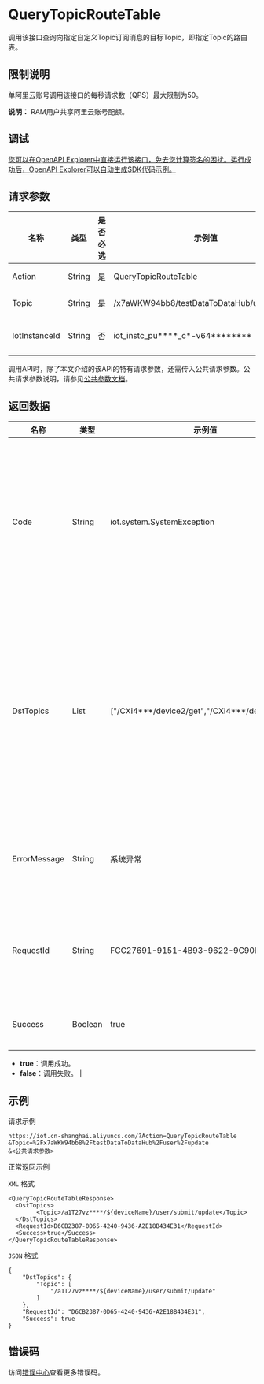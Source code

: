 # QueryTopicRouteTable

调用该接口查询向指定自定义Topic订阅消息的目标Topic，即指定Topic的路由表。

## 限制说明

单阿里云账号调用该接口的每秒请求数（QPS）最大限制为50。

**说明：** RAM用户共享阿里云账号配额。

## 调试

[您可以在OpenAPI Explorer中直接运行该接口，免去您计算签名的困扰。运行成功后，OpenAPI Explorer可以自动生成SDK代码示例。](https://api.aliyun.com/#product=Iot&api=QueryTopicRouteTable&type=RPC&version=2018-01-20)

## 请求参数

|名称|类型|是否必选|示例值|描述|
|--|--|----|---|--|
|Action|String|是|QueryTopicRouteTable|系统规定参数。取值：QueryTopicRouteTable。 |
|Topic|String|是|/x7aWKW94bb8/testDataToDataHub/user/update|要查询的源Topic，即发布消息的Topic。 |
|IotInstanceId|String|否|iot\_instc\_pu\*\*\*\*\_c\*-v64\*\*\*\*\*\*\*\*|实例ID。公共实例不传此参数，企业版实例需传入。 |

调用API时，除了本文介绍的该API的特有请求参数，还需传入公共请求参数。公共请求参数说明，请参见[公共参数文档](~~30561~~)。

## 返回数据

|名称|类型|示例值|描述|
|--|--|---|--|
|Code|String|iot.system.SystemException|调用失败时，返回的错误码。更多信息，请参见[错误码](~~87387~~)。 |
|DstTopics|List|\["/CXi4\*\*\*/device2/get","/CXi4\*\*\*/device3/get"\]|调用成功时，返回的目标Topic列表，即向源Topic订阅消息的Topic列表。 |
|ErrorMessage|String|系统异常|调用失败时，返回的出错信息。 |
|RequestId|String|FCC27691-9151-4B93-9622-9C90F30542EC|阿里云为该请求生成的唯一标识符。 |
|Success|Boolean|true|是否调用成功。

 -   **true**：调用成功。
-   **false**：调用失败。 |

## 示例

请求示例

```
https://iot.cn-shanghai.aliyuncs.com/?Action=QueryTopicRouteTable
&Topic=%2Fx7aWKW94bb8%2FtestDataToDataHub%2Fuser%2Fupdate
&<公共请求参数>
```

正常返回示例

`XML` 格式

```
<QueryTopicRouteTableResponse>
  <DstTopics>
        <Topic>/a1T27vz****/${deviceName}/user/submit/update</Topic>
  </DstTopics>
  <RequestId>D6CB2387-0D65-4240-9436-A2E18B434E31</RequestId>
  <Success>true</Success>
</QueryTopicRouteTableResponse>
```

`JSON` 格式

```
{
	"DstTopics": {
		"Topic": [
			"/a1T27vz****/${deviceName}/user/submit/update"
		]
	},
	"RequestId": "D6CB2387-0D65-4240-9436-A2E18B434E31",
	"Success": true
}
```

## 错误码

访问[错误中心](https://error-center.alibabacloud.com/status/product/Iot)查看更多错误码。

